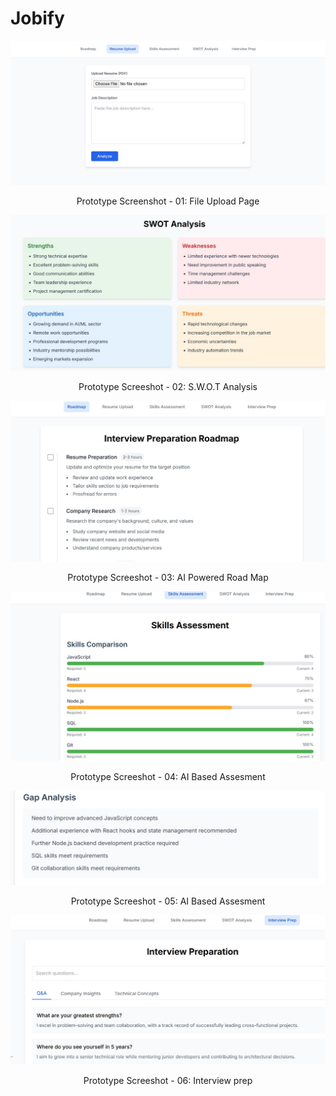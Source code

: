 # Jobify

![Alt text](images/1.jpg)
<p align="center"> Prototype Screenshot - 01: File Upload Page</p>

![Alt text](images/5.jpg)
<p align="center">Prototype Screeshot - 02: S.W.O.T Analysis</p>

![Alt text](images/2.jpg)
<p align="center">Prototype Screeshot - 03: AI Powered Road Map</p>


![Alt text](images/3.jpg)
<p align="center">Prototype Screeshot - 04: AI Based Assesment</p>

![Alt text](images/4.jpg)
<p align="center">Prototype Screeshot - 05: AI Based Assesment</p>

![Alt text](images/6.jpg)
<p align="center">Prototype Screeshot - 06: Interview prep</p>
